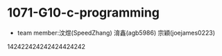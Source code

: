 # 1071-G10-c-programming

* team member:汶煜(SpeedZhang) 淯鑫(agb5986) 宗穎(joejames0223)

142422424242424424242

